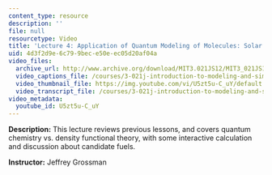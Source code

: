 ```yaml
---
content_type: resource
description: ''
file: null
resourcetype: Video
title: 'Lecture 4: Application of Quantum Modeling of Molecules: Solar Thermal Fuels'
uid: 4d3f2d9e-6c79-9bec-e50e-ec05d20af04a
video_files:
  archive_url: http://www.archive.org/download/MIT3.021JS12/MIT3_021JS12_lec04_300k.mp4
  video_captions_file: /courses/3-021j-introduction-to-modeling-and-simulation-spring-2012/47c0f06e2c3d59d484ec1a2bf7d161ed_U5zt5u-C_uY.vtt
  video_thumbnail_file: https://img.youtube.com/vi/U5zt5u-C_uY/default.jpg
  video_transcript_file: /courses/3-021j-introduction-to-modeling-and-simulation-spring-2012/66cb93ccede6fb0959c251a1ef7a63d7_U5zt5u-C_uY.pdf
video_metadata:
  youtube_id: U5zt5u-C_uY
---
```


**Description:** This lecture reviews previous lessons, and covers quantum chemistry vs. density functional theory, with some interactive calculation and discussion about candidate fuels.

**Instructor:** Jeffrey Grossman